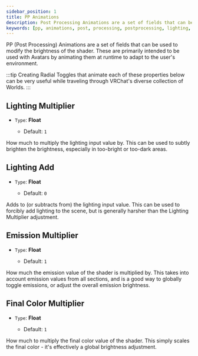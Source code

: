 ```yaml
---
sidebar_position: 1
title: PP Animations
description: Post Processing Animations are a set of fields that can be used to modify the brightness of the Shader, adapting to the user's environment.
keywords: [pp, animations, post, processing, postprocessing, lighting, brightness, poiyomi, shader]
---
```


PP (Post Processing) Animations are a set of fields that can be used to modify the brightness of the shader. These are primarily intended to be used with Avatars by animating them at runtime to adapt to the user's environment.

:::tip
Creating Radial Toggles that animate each of these properties below can be very useful while traveling through VRChat's diverse collection of Worlds.
:::

## Lighting Multiplier

- `Type`: <PropertyIcon name="float" />**Float**
  - Default: `1`

How much to multiply the lighting input value by. This can be used to subtly brighten the brightness, especially in too-bright or too-dark areas.

## Lighting Add

- `Type`: <PropertyIcon name="float" />**Float**
  - Default: `0`

Adds to (or subtracts from) the lighting input value. This can be used to forcibly add lighting to the scene, but is generally harsher than the Lighting Multiplier adjustment.

## Emission Multiplier

- `Type`: <PropertyIcon name="float" />**Float**
  - Default: `1`

How much the emission value of the shader is multiplied by. This takes into account emission values from all sections, and is a good way to globally toggle emissions, or adjust the overall emission brightness.

## Final Color Multiplier

- `Type`: <PropertyIcon name="float" />**Float**
  - Default: `1`

How much to multiply the final color value of the shader. This simply scales the final color - it's effectively a global brightness adjustment.
